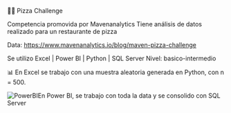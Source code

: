 🍕🍕 Pizza Challenge 

Competencia promovida por Mavenanalytics
Tiene análisis de datos realizado para un restaurante de pizza

Data: https://www.mavenanalytics.io/blog/maven-pizza-challenge 



Se utilizo Excel | Power BI | Python | SQL Server
Nivel: basico-intermedio

📊 En Excel se trabajo con una muestra aleatoria generada en Python, con n =  500.

![PowerBI](https://user-images.githubusercontent.com/82233779/203394674-b71bd963-8ebe-412a-9b26-dae6af54bf1d.PNG)En Power BI, se trabajo con toda la data y se consolido con SQL Server
